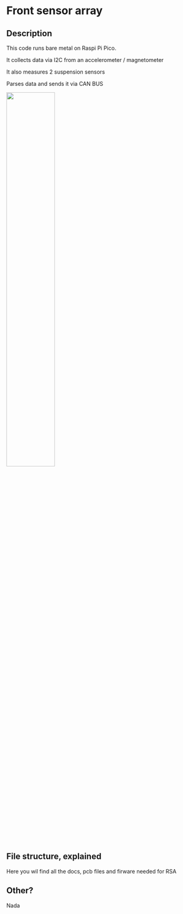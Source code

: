 # Front sensor array

## Description
This code runs bare metal on Raspi Pi Pico.
<p>It collects data via I2C from an accelerometer / magnetometer</p>
<p>It also measures 2 suspension sensors</p>
<p>Parses data and sends it via CAN BUS</p>
<img src="https://external-content.duckduckgo.com/iu/?u=https%3A%2F%2Fwww.raspberry-pi-geek.de%2Fwp-content%2Fuploads%2F2021%2F06%2FAA_pico-board-white-angle-1_rpi-foundation-768x549.jpg&f=1&nofb=1&ipt=bfd916fa013d9f51f786a68b50ef7c415aa09b8f6b572f866fa8bb1f5e134c21&ipo=images" width="50%" height="50%">

## File structure, explained
Here you wil find all the docs, pcb files and firware needed for RSA

## Other?
Nada



